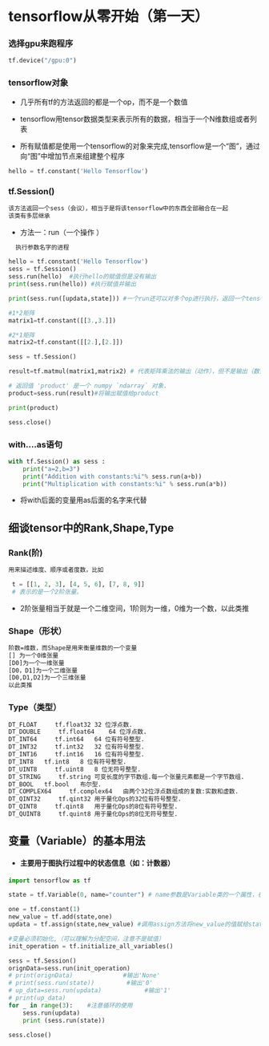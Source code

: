 # tensorflow从零开始（第一天）

### 选择gpu来跑程序

```python
tf.device("/gpu:0")
```
### tensorflow对象

* 几乎所有tf的方法返回的都是一个op，而不是一个数值

* tensorflow用tensor数据类型来表示所有的数据，相当于一个N维数组或者列表

* 所有赋值都是使用一个tensorflow的对象来完成,tensorflow是一个“图”，通过向“图”中增加节点来组建整个程序

```python
hello = tf.constant('Hello Tensorflow')
```

### tf.Session()

```txt
该方法返回一个sess（会议），相当于是将该tensorflow中的东西全部融合在一起
该类有多层继承
```
* 方法一：run（一个操作 ）

```txt
  执行参数名字的进程
```
```python
hello = tf.constant('Hello Tensorflow')
sess = tf.Session()
sess.run(hello)  #执行hello的赋值但是没有输出
print(sess.run(hello)) #执行赋值并输出
```
```python
print(sess.run([updata,state])) #一个run还可以对多个op进行执行，返回一个tensor
```
```python
#1*2矩阵
matrix1=tf.constant([[3.,3.]])

#2*1矩阵
matrix2=tf.constant([[2.],[2.]])

sess = tf.Session()

result=tf.matmul(matrix1,matrix2) # 代表矩阵乘法的输出（动作），但不是输出（数值）

# 返回值 'product' 是一个 numpy `ndarray` 对象.
product=sess.run(result)#将输出赋值给product

print(product)

sess.close()
```

### with....as语句

```python
with tf.Session() as sess :
    print("a=2,b=3")
    print("Addition with constants:%i"% sess.run(a+b))
    print("Multiplication with constants:%i" % sess.run(a*b))
```
* 将with后面的变量用as后面的名字来代替


## 细谈tensor中的Rank,Shape,Type

### Rank(阶)

 ```txt
用来描述维度、顺序或者度数，比如
```

```python
 t = [[1, 2, 3], [4, 5, 6], [7, 8, 9]]
 # 表示的是一个2阶张量。
 ```
 
 * 2阶张量相当于就是一个二维空间，1阶则为一维，0维为一个数，以此类推

### Shape（形状）

 ```txt
阶数=维数，而Shape是用来衡量维数的一个变量
[] 为一个0维张量
[D0]为一个一维张量
[D0，D1]为一个二维张量
[D0,D1,D2]为一个三维张量
以此类推
 ```

 ### Type（类型）

 ```txt
DT_FLOAT	 tf.float32	32 位浮点数.
DT_DOUBLE	  tf.float64	64 位浮点数.
DT_INT64	 tf.int64	64 位有符号整型.
DT_INT32	 tf.int32	32 位有符号整型.
DT_INT16	 tf.int16	16 位有符号整型.
DT_INT8	  tf.int8	8 位有符号整型.
DT_UINT8	 tf.uint8	8 位无符号整型.
DT_STRING	  tf.string	可变长度的字节数组.每一个张量元素都是一个字节数组.
DT_BOOL	  tf.bool	布尔型.
DT_COMPLEX64	 tf.complex64	由两个32位浮点数组成的复数:实数和虚数.
DT_QINT32	  tf.qint32	用于量化Ops的32位有符号整型.
DT_QINT8	 tf.qint8	用于量化Ops的8位有符号整型.
DT_QUINT8	  tf.quint8	用于量化Ops的8位无符号整型.
```
## 变量（Variable）的基本用法

* #### 主要用于图执行过程中的状态信息（如：计数器）

```python
import tensorflow as tf

state = tf.Variable(0, name="counter") # name参数是Variable类的一个属性，在这儿可以调用state.name()得知该属性的值

one = tf.constant(1)
new_value = tf.add(state,one)
updata = tf.assign(state,new_value) #调用assign方法将new_value的值赋给state，updata为该op的“名字”

#变量必须初始化,（可以理解为分配空间，注意不是赋值）
init_operation = tf.initialize_all_variables()

sess = tf.Session()
orignData=sess.run(init_operation)
# print(orignData)              #输出'None'
# print(sess.run(state))         #输出'0'
# up_data=sess.run(updata)            #输出'1'
# print(up_data)
for _ in range(3):    #注意循环的使用
    sess.run(updata)
    print (sess.run(state))
    
sess.close()

```
